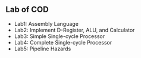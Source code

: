 ## Lab of COD

- Lab1: Assembly Language
- Lab2: Implement D-Register, ALU, and Calculator
- Lab3: Simple Single-cycle Processor
- Lab4: Complete Single-cycle Processor
- Lab5: Pipeline Hazards